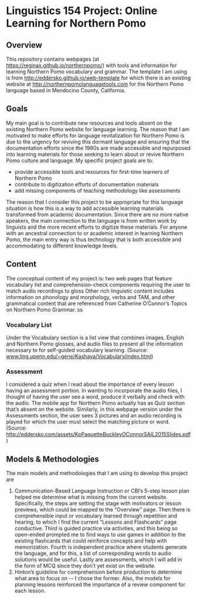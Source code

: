 # Linguistics 154 Project: Online Learning for Northern Pomo
## Overview
This repository contains webpages (at https://reginax.github.io/northernpomo/) with tools and information for learning Northern Pomo vocabulary and grammar. The template I am using is from http://eddersko.github.io/web-template for which there is an existing website at http://northernpomolanguagetools.com for the Northern Pomo language based in Mendocino County, California.

## Goals
My main goal is to contribute new resources and tools absent on the existing Northern Pomo website for language learning. The reason that I am motivated to make efforts for language revitalization for Northern Pomo is due to the urgency for reviving this dormant language and ensuring that the
documentation efforts since the 1980s are made accessible and repurposed into learning
materials for those seeking to learn about or revive Northern Pomo culture and language. My specific project goals are to:
- provide accessible tools and resources for first-time learners of Northern Pomo
- contribute to digitization efforts of documentation materials
- add missing components of teaching methodology like assessments

The reason that I consider this project to be appropriate for this language situation is how this is
a way to add accessible learning materials transformed from academic documentation. Since
there are no more native speakers, the main connection to the language is from written work by
linguists and the more recent efforts to digitize these materials. For anyone with an ancestral
connection to or academic interest in learning Northern Pomo, the main entry way is thus
technology that is both accessible and accommodating to different knowledge levels.

## Content
The conceptual content of my project is: two web pages that feature vocabulary list and
comprehension-check components requiring the user to match audio recordings to gloss
Other rich linguistic content includes information on phonology and morphology, verbs and TAM, and other grammatical
content that are referenced from Catherine O’Connor’s Topics on Northern Pomo
Grammar.
ss
### Vocabulary List
Under the Vocabulary section is a list view that combines images, English and Northern Pomo glosses, and audio files to present all the information necessary to for self-guided vocabulary learning. (Source: www.ling.upenn.edu/~gene/Kashaya/Vocabulary/index.html)

### Assessment
I considered a quiz when I read about the importance of every lesson having an assessment portion. In wanting to incorporate the audio files, I thought of having the user see a word, produce it verbally and check with the audio. The mobile app for Northern Pomo actually has as Quiz section that’s absent on the website. Similarly, in this webpage version under the Assessments section, the user sees 3 pictures and an audio recording is played for which the user must select the matching picture or word. (Source: http://eddersko.com/assets/KoPaquetteBuckleyOConnorSAIL2015Slides.pdf)

## Models & Methodologies
The main models and methodologies that I am using to develop this project
are
1. Communication-Based Language Instruction or CBI’s 5-step lesson plan helped me
determine what is missing from the current website. Specifically, the steps are setting the
stage with motivators or lesson previews, which could be mapped to the “Overview”
page. Then there is comprehensible input or vocabulary learned through repetition and
hearing, to which I find the current “Lessons and Flashcards” page conductive. Third is
guided practice via activities, and this being so open-ended prompted me to find ways to
use games in addition to the existing flashcards that could reinforce concepts and help
with memorization. Fourth is independent practice where students generate the language,
and for this, a list of corresponding words to audio solutions would be useful. Lastly are
assessments, which I will add in the form of MCQ since they don’t yet exist on the
website.
2. Hinton’s guideline for comprehension before production to determine what area to focus
on -- I chose the former. Also, the models for planning lessons reinforced the importance
of a review component for each lesson.
